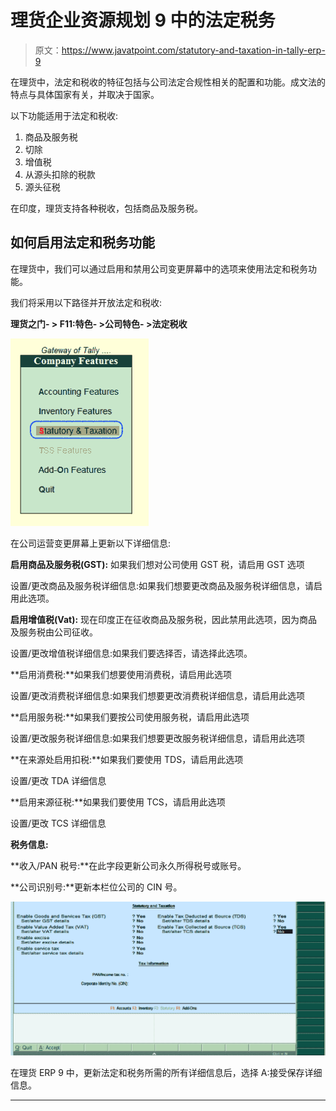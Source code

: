 # 理货企业资源规划 9 中的法定税务

> 原文：<https://www.javatpoint.com/statutory-and-taxation-in-tally-erp-9>

在理货中，法定和税收的特征包括与公司法定合规性相关的配置和功能。成文法的特点与具体国家有关，并取决于国家。

以下功能适用于法定和税收:

1.  商品及服务税
2.  切除
3.  增值税
4.  从源头扣除的税款
5.  源头征税

在印度，理货支持各种税收，包括商品及服务税。

## 如何启用法定和税务功能

在理货中，我们可以通过启用和禁用公司变更屏幕中的选项来使用法定和税务功能。

我们将采用以下路径并开放法定和税收:

**理货之门- > F11:特色- >公司特色- >法定税收**

![Statutory & Taxation in Tally ERP 9](img/fc606c2a032bc388d3ff31548e8613a1.png)

在公司运营变更屏幕上更新以下详细信息:

**启用商品及服务税(GST):** 如果我们想对公司使用 GST 税，请启用 GST 选项

设置/更改商品及服务税详细信息:如果我们想要更改商品及服务税详细信息，请启用此选项。

**启用增值税(Vat):** 现在印度正在征收商品及服务税，因此禁用此选项，因为商品及服务税由公司征收。

设置/更改增值税详细信息:如果我们要选择否，请选择此选项。

**启用消费税:**如果我们想要使用消费税，请启用此选项

设置/更改消费税详细信息:如果我们想要更改消费税详细信息，请启用此选项

**启用服务税:**如果我们要按公司使用服务税，请启用此选项

设置/更改服务税详细信息:如果我们想要更改服务税详细信息，请启用此选项

**在来源处启用扣税:**如果我们要使用 TDS，请启用此选项

设置/更改 TDA 详细信息

**启用来源征税:**如果我们要使用 TCS，请启用此选项

设置/更改 TCS 详细信息

**税务信息:**

**收入/PAN 税号:**在此字段更新公司永久所得税号或账号。

**公司识别号:**更新本栏位公司的 CIN 号。

![Statutory & Taxation in Tally ERP 9](img/95567bf5d39c4e15a48a65705a7e8411.png)

在理货 ERP 9 中，更新法定和税务所需的所有详细信息后，选择 A:接受保存详细信息。

* * *